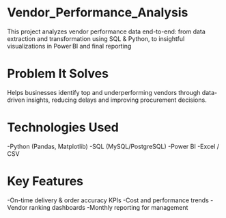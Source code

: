 # Vendor_Performance_Analysis
 This project analyzes vendor performance data end-to-end: from data extraction and transformation using SQL &amp; Python, to insightful visualizations in Power BI and final reporting
 
# Problem It Solves
Helps businesses identify top and underperforming vendors through data-driven insights, reducing delays and improving procurement decisions.

 # Technologies Used
-Python (Pandas, Matplotlib)
-SQL (MySQL/PostgreSQL)
-Power BI
-Excel / CSV

# Key Features
-On-time delivery & order accuracy KPIs
-Cost and performance trends
-Vendor ranking dashboards
-Monthly reporting for management
